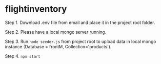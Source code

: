 # flightinventory


Step 1. Download .env file from email and place it in the project root folder.

Step 2. Please have a local mongo server running.

Step 3. Run ```node seeder.js``` from project root to upload data in local mongo instance (Database = frontM, Collection='products').

Step 4. ```npm start```

